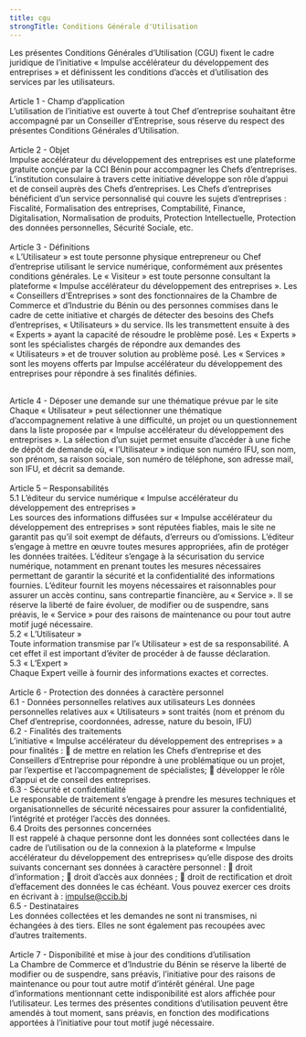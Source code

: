 ```yaml
---
title: cgu
strongTitle: Conditions Générale d'Utilisation
---
```


Les présentes Conditions Générales d’Utilisation (CGU) fixent le cadre juridique de l’initiative « Impulse accélérateur du développement des entreprises » et définissent les conditions d’accès et d’utilisation des services par les utilisateurs.<br /><br />
Article 1 - Champ d’application <br />
L’utilisation de l’initiative est ouverte à tout Chef d’entreprise souhaitant être accompagné par un Conseiller d’Entreprise, sous réserve du respect des présentes Conditions Générales d’Utilisation.<br /><br />
Article 2 - Objet<br />
Impulse accélérateur du développement des entreprises est une plateforme gratuite conçue par la CCI Bénin pour accompagner les Chefs d’entreprises. L’institution consulaire à travers cette initiative développe son rôle d’appui et de conseil auprès des Chefs d’entreprises.
Les Chefs d’entreprises bénéficient d’un service personnalisé qui couvre les sujets d’entreprises : Fiscalité, Formalisation des entreprises, Comptabilité, Finance, Digitalisation, Normalisation de produits, Protection Intellectuelle, Protection des données personnelles, Sécurité Sociale, etc.<br /><br />
Article 3 - Définitions<br />
« L’Utilisateur » est toute personne physique entrepreneur ou Chef d’entreprise utilisant le service numérique, conformément aux présentes conditions générales.
Le « Visiteur » est toute personne consultant la plateforme « Impulse accélérateur du développement des entreprises ».
Les « Conseillers d’Entreprises » sont des fonctionnaires de la Chambre de Commerce et d’Industrie du Bénin ou des personnes commises dans le cadre de cette initiative et chargés de détecter des besoins des Chefs d’entreprises, « Utilisateurs » du service. Ils les transmettent ensuite à des « Experts » ayant la capacité de résoudre le problème posé.
Les « Experts » sont les spécialistes chargés de répondre aux demandes des « Utilisateurs » et de trouver solution au problème posé.
Les « Services » sont les moyens offerts par Impulse accélérateur du développement des entreprises pour répondre à ses finalités définies. <br /><br />

Article 4 - Déposer une demande sur une thématique prévue par le site<br />
Chaque « Utilisateur » peut sélectionner une thématique d’accompagnement relative à une difficulté, un projet ou un questionnement dans la liste proposée par « Impulse accélérateur du développement des entreprises ».
La sélection d’un sujet permet ensuite d’accéder à une fiche de dépôt de demande où, « l’Utilisateur » indique son numéro IFU, son nom, son prénom, sa raison sociale, son numéro de téléphone, son adresse mail, son IFU, et décrit sa demande.<br /><br />
Article 5 – Responsabilités<br />
5.1 L’éditeur du service numérique « Impulse accélérateur du développement des entreprises »<br />
Les sources des informations diffusées sur « Impulse accélérateur du développement des entreprises » sont réputées fiables, mais le site ne garantit pas qu’il soit exempt de défauts, d’erreurs ou d’omissions.
L’éditeur s’engage à mettre en œuvre toutes mesures appropriées, afin de protéger les données traitées.
L’éditeur s’engage à la sécurisation du service numérique, notamment en prenant toutes les mesures nécessaires permettant de garantir la sécurité et la confidentialité des informations fournies.
L’éditeur fournit les moyens nécessaires et raisonnables pour assurer un accès continu, sans contrepartie financière, au « Service ». Il se réserve la liberté de faire évoluer, de modifier ou de suspendre, sans préavis, le « Service » pour des raisons de maintenance ou pour tout autre motif jugé nécessaire.<br />
5.2 « L’Utilisateur »<br />
Toute information transmise par l’« Utilisateur » est de sa responsabilité. A cet effet il est important d’éviter de procéder à de fausse déclaration.<br />
5.3 « L’Expert »<br />
Chaque Expert veille à fournir des informations exactes et correctes.<br /><br />
Article 6 - Protection des données à caractère personnel<br />
6.1	- Données personnelles relatives aux utilisateurs
Les données personnelles relatives aux « Utilisateurs » sont traités (nom et prénom du Chef d’entreprise, coordonnées, adresse, nature du besoin, IFU) <br />
6.2 - Finalités des traitements<br />
L’initiative « Impulse accélérateur du développement des entreprises » a pour finalités :
	de mettre en relation les Chefs d’entreprise et des Conseillers d’Entreprise pour répondre à une problématique ou un projet, par l’expertise et l’accompagnement de spécialistes;
	développer le rôle d’appui et de conseil des entreprises.<br />
6.3 - Sécurité et confidentialité<br />
Le responsable de traitement s’engage à prendre les mesures techniques et organisationnelles de sécurité nécessaires pour assurer la confidentialité, l’intégrité et protéger l’accès des données.<br />
6.4 Droits des personnes concernées<br />
Il est rappelé à chaque personne dont les données sont collectées dans le cadre de l’utilisation ou de la connexion à la plateforme « Impulse accélérateur du développement des entreprises» qu’elle dispose des droits suivants concernant ses données à caractère personnel :
	droit d’information ;
	droit d’accès aux données ;
	droit de rectification et droit d’effacement des données le cas échéant.
Vous pouvez exercer ces droits en écrivant à : impulse@ccib.bj <br />
6.5 - Destinataires<br />
Les données collectées et les demandes ne sont ni transmises, ni échangées à des tiers. Elles ne sont également pas recoupées avec d’autres traitements.<br /><br />
Article 7 - Disponibilité et mise à jour des conditions d’utilisation<br />
La Chambre de Commerce et d’Industrie du Bénin se réserve la liberté de modifier ou de suspendre, sans préavis, l’initiative pour des raisons de maintenance ou pour tout autre motif d’intérêt général. Une page d’informations mentionnant cette indisponibilité est alors affichée pour l’utilisateur.
Les termes des présentes conditions d’utilisation peuvent être amendés à tout moment, sans préavis, en fonction des modifications apportées à l’initiative pour tout motif jugé nécessaire.
